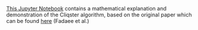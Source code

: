 [This Jupyter Notebook](https://github.com/aaronzo/cliqster/blob/master/cliqster.ipynb) contains a mathematical explanation and demonstration of the Cliqster algorithm, based on the original paper which can be found [here](https://arxiv.org/abs/1510.01374) (Fadaee et al.)
